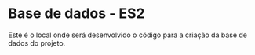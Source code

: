 # Base de dados - ES2

Este é o local onde será desenvolvido o código para a criação da base de dados do projeto.
